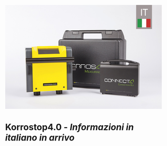 ![**Korrostop4.0** - Italiano](Images/Korrostop4.0it.jpg)

# **Korrostop4.0** - _Informazioni in italiano in arrivo_
